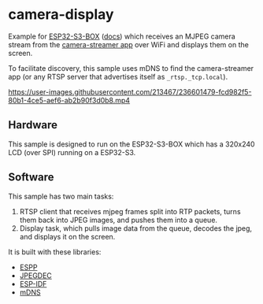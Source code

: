 # camera-display

Example for [ESP32-S3-BOX](https://www.adafruit.com/product/5290)
([docs](https://github.com/espressif/esp-box)) which receives an MJPEG camera stream
from the [camera-streamer app](https://github.com/esp-cpp/camera-streamer) over
WiFi and displays them on the screen.

To facilitate discovery, this sample uses mDNS to find the camera-streamer app
(or any RTSP server that advertises itself as `_rtsp._tcp.local`).

https://user-images.githubusercontent.com/213467/236601479-fcd982f5-80b1-4ce5-aef6-ab2b90f3d0b8.mp4

## Hardware

This sample is designed to run on the ESP32-S3-BOX which has a 320x240 LCD (over
SPI) running on a ESP32-S3.

## Software

This sample has two main tasks: 

1. RTSP client that receives mjpeg frames split into RTP packets, turns them 
   back into JPEG images, and pushes them into a queue.
2. Display task, which pulls image data from the queue, decodes the jpeg, and
   displays it on the screen.
   
It is built with these libraries:

* [ESPP](https://github.com/esp-cpp/espp)
* [JPEGDEC](https://github.com/bitbank2/JPEGDEC)
* [ESP-IDF](https://github.com/espressif/esp-idf)
* [mDNS](https://docs.espressif.com/projects/esp-protocols/mdns/docs/latest/en/index.html)

